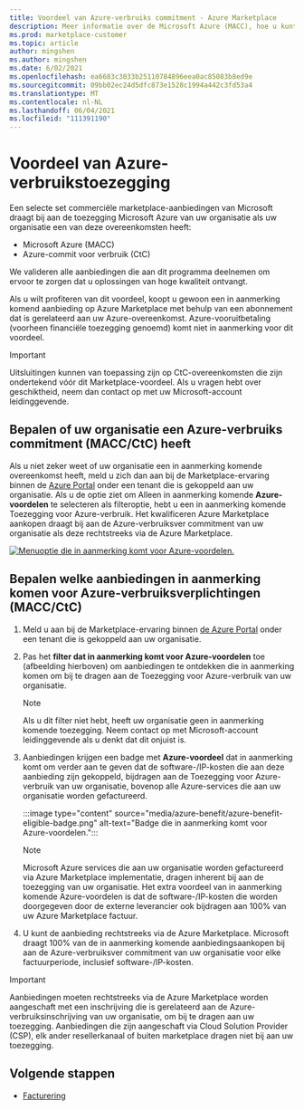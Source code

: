 ```yaml
---
title: Voordeel van Azure-verbruiks commitment - Azure Marketplace
description: Meer informatie over de Microsoft Azure (MACC), hoe u kunt bepalen of uw organisatie aanbiedingen kan vinden in Azure Portal die in aanmerking komen voor Azure-voordelen.
ms.prod: marketplace-customer
ms.topic: article
author: mingshen
ms.author: mingshen
ms.date: 6/02/2021
ms.openlocfilehash: ea6683c3033b25110784896eea0ac85083b8ed9e
ms.sourcegitcommit: 09bb02ec24d5dfc873e1528c1994a442c3fd53a4
ms.translationtype: MT
ms.contentlocale: nl-NL
ms.lasthandoff: 06/04/2021
ms.locfileid: "111391190"
---
```

# <a name="azure-consumption-commitment-benefit"></a>Voordeel van Azure-verbruikstoezegging

Een selecte set commerciële marketplace-aanbiedingen van Microsoft draagt bij aan de toezegging Microsoft Azure van uw organisatie als uw organisatie een van deze overeenkomsten heeft:

- Microsoft Azure (MACC)
- Azure-commit voor verbruik (CtC)

We valideren alle aanbiedingen die aan dit programma deelnemen om ervoor te zorgen dat u oplossingen van hoge kwaliteit ontvangt.

Als u wilt profiteren van dit voordeel, koopt u gewoon een in aanmerking komend aanbieding op Azure Marketplace met behulp van een abonnement dat is gerelateerd aan uw Azure-overeenkomst. Azure-vooruitbetaling (voorheen financiële toezegging genoemd) komt niet in aanmerking voor dit voordeel.

> [!IMPORTANT]
> Uitsluitingen kunnen van toepassing zijn op CtC-overeenkomsten die zijn ondertekend vóór dit Marketplace-voordeel. Als u vragen hebt over geschiktheid, neem dan contact op met uw Microsoft-account leidinggevende.

## <a name="determine-if-your-organization-has-an-azure-consumption-commitment-maccctc"></a>Bepalen of uw organisatie een Azure-verbruiks commitment (MACC/CtC) heeft

Als u niet zeker weet of uw organisatie een in aanmerking komende overeenkomst heeft, meld u zich dan aan bij de Marketplace-ervaring binnen de [Azure Portal](https://ms.portal.azure.com/#blade/Microsoft_Azure_Marketplace/MarketplaceOffersBlade/selectedMenuItemId/home) onder een tenant die is gekoppeld aan uw organisatie. Als u de optie ziet om Alleen in aanmerking komende **Azure-voordelen** te selecteren als filteroptie, hebt u een in aanmerking komende Toezegging voor Azure-verbruik. Het kwalificeren Azure Marketplace aankopen draagt bij aan de Azure-verbruiksver commitment van uw organisatie als deze rechtstreeks via de Azure Marketplace.

[![Menuoptie die in aanmerking komt voor Azure-voordelen.](media/azure-benefit/azure-benefit-eligible.png)](media/azure-benefit/azure-benefit-eligible.png#lightbox)

## <a name="determine-which-offers-are-eligible-for-azure-consumption-commitments-maccctc"></a>Bepalen welke aanbiedingen in aanmerking komen voor Azure-verbruiksverplichtingen (MACC/CtC)

1. Meld u aan bij de Marketplace-ervaring binnen [de Azure Portal](https://ms.portal.azure.com/#blade/Microsoft_Azure_Marketplace/MarketplaceOffersBlade/selectedMenuItemId/home) onder een tenant die is gekoppeld aan uw organisatie.
2. Pas het **filter dat in aanmerking komt voor Azure-voordelen** toe (afbeelding hierboven) om aanbiedingen te ontdekken die in aanmerking komen om bij te dragen aan de Toezegging voor Azure-verbruik van uw organisatie.

   > [!NOTE]
   > Als u dit filter niet hebt, heeft uw organisatie geen in aanmerking komende toezegging. Neem contact op met Microsoft-account leidinggevende als u denkt dat dit onjuist is.
 
3. Aanbiedingen krijgen een badge met **Azure-voordeel** dat in aanmerking komt om verder aan te geven dat de software-/IP-kosten die aan deze aanbieding zijn gekoppeld, bijdragen aan de Toezegging voor Azure-verbruik van uw organisatie, bovenop alle Azure-services die aan uw organisatie worden gefactureerd.

    :::image type="content" source="media/azure-benefit/azure-benefit-eligible-badge.png" alt-text="Badge die in aanmerking komt voor Azure-voordelen.":::

   > [!NOTE]
   > Microsoft Azure services die aan uw organisatie worden gefactureerd via Azure Marketplace implementatie, dragen inherent bij aan de toezegging van uw organisatie. Het extra voordeel van in aanmerking komende Azure-voordelen is dat de software-/IP-kosten die worden doorgegeven door de externe leverancier ook bijdragen aan 100% van uw Azure Marketplace factuur.

4. U kunt de aanbieding rechtstreeks via de Azure Marketplace. Microsoft draagt 100% van de in aanmerking komende aanbiedingsaankopen bij aan de Azure-verbruiksver commitment van uw organisatie voor elke factuurperiode, inclusief software-/IP-kosten.

> [!IMPORTANT]
> Aanbiedingen moeten rechtstreeks via de Azure Marketplace worden aangeschaft met een inschrijving die is gerelateerd aan de Azure-verbruiksinschrijving van uw organisatie, om bij te dragen aan uw toezegging. Aanbiedingen die zijn aangeschaft via Cloud Solution Provider (CSP), elk ander resellerkanaal of buiten marketplace dragen niet bij aan uw toezegging.

## <a name="next-steps"></a>Volgende stappen

- [Facturering](billing-invoicing.md)
